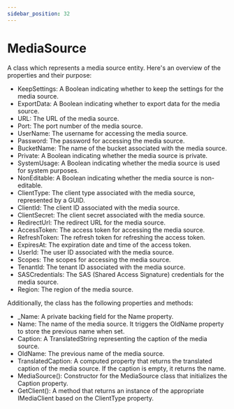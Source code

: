 ```yaml
---
sidebar_position: 32
---
```

# MediaSource

A class which represents a media source entity. Here's an overview of the properties and their purpose:

- KeepSettings: A Boolean indicating whether to keep the settings for the media source.
- ExportData: A Boolean indicating whether to export data for the media source.
- URL: The URL of the media source.
- Port: The port number of the media source.
- UserName: The username for accessing the media source.
- Password: The password for accessing the media source.
- BucketName: The name of the bucket associated with the media source.
- Private: A Boolean indicating whether the media source is private.
- SystemUsage: A Boolean indicating whether the media source is used for system purposes.
- NonEditable: A Boolean indicating whether the media source is non-editable.
- ClientType: The client type associated with the media source, represented by a GUID.
- ClientId: The client ID associated with the media source.
- ClientSecret: The client secret associated with the media source.
- RedirectUrl: The redirect URL for the media source.
- AccessToken: The access token for accessing the media source.
- RefreshToken: The refresh token for refreshing the access token.
- ExpiresAt: The expiration date and time of the access token.
- UserId: The user ID associated with the media source.
- Scopes: The scopes for accessing the media source.
- TenantId: The tenant ID associated with the media source.
- SASCredentials: The SAS (Shared Access Signature) credentials for the media source.
- Region: The region of the media source.

Additionally, the class has the following properties and methods:

- _Name: A private backing field for the Name property.
- Name: The name of the media source. It triggers the OldName property to store the previous name when set.
- Caption: A TranslatedString representing the caption of the media source.
- OldName: The previous name of the media source.
- TranslatedCaption: A computed property that returns the translated caption of the media source. If the caption is empty, it returns the name.
- MediaSource(): Constructor for the MediaSource class that initializes the Caption property.
- GetClient(): A method that returns an instance of the appropriate IMediaClient based on the ClientType property.
